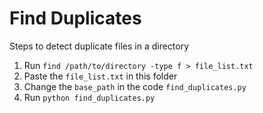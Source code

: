 # Find Duplicates
Steps to detect duplicate files in a directory
1. Run `find /path/to/directory -type f > file_list.txt`
2. Paste the `file_list.txt` in this folder
3. Change the `base_path` in the code `find_duplicates.py`
4. Run `python find_duplicates.py`